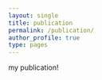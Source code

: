 ```yaml
---
layout: single
title: publication
permalink: /publication/
author_profile: true
type: pages
---
```


my publication!